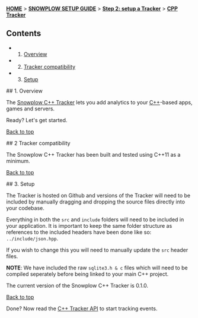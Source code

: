 <a name="top" />

[**HOME**](Home) > [**SNOWPLOW SETUP GUIDE**](Setting-up-Snowplow) > [**Step 2: setup a Tracker**](Setting-up-a-Tracker) > [**CPP Tracker**](CPP-tracker-setup)

## Contents

- 1. [Overview](#overview)  
- 2. [Tracker compatibility](#compatibility)  
- 3. [Setup](#setup)

<a name="overview" />
## 1. Overview

The [Snowplow C++ Tracker](https://github.com/snowplow/snowplow-cpp-tracker) lets you add analytics to your [C++][cpp]-based apps, games and servers.

Ready? Let's get started.

[Back to top](#top)

<a name="compatibility" />
## 2 Tracker compatibility

The Snowplow C++ Tracker has been built and tested using C++11 as a minimum.

[Back to top](#top)

<a name="setup" />
## 3. Setup

The Tracker is hosted on Github and versions of the Tracker will need to be included by manually dragging and dropping the source files directly into your codebase.

Everything in both the `src` and `include` folders will need to be included in your application.  It is important to keep the same folder structure as references to the included headers have been done like so: `../include/json.hpp`.

If you wish to change this you will need to manually update the `src` header files.

__NOTE__: We have included the raw `sqlite3.h & c` files which will need to be compiled seperately before being linked to your main C++ project. 

The current version of the Snowplow C++ Tracker is 0.1.0.

[Back to top](#top)

Done? Now read the [C++ Tracker API](CPP-Tracker) to start tracking events.

[cpp]: http://www.cplusplus.com/info/description/

